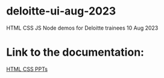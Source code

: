 # deloitte-ui-aug-2023
 HTML CSS JS Node demos for Deloitte trainees 10 Aug 2023

# Link to the documentation: 
[HTML CSS PPTs](https://docs.google.com/document/d/1RAI44-NkiJYRexHQAeGLIo-lCzF5KnRddHq9rW0N0JI/edit?usp=sharing) 
